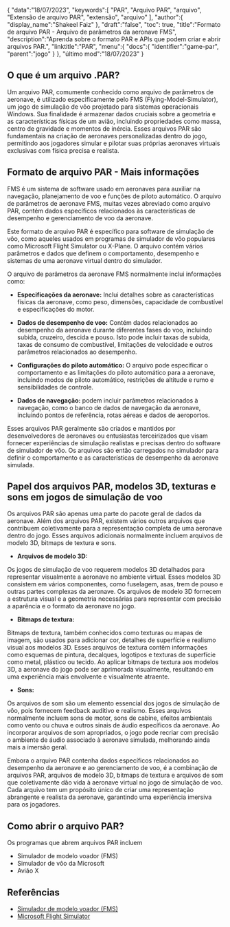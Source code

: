 {
"data":"18/07/2023",
   "keywords":[
"PAR",
"Arquivo PAR",
"arquivo",
"Extensão de arquivo PAR",
"extensão",
"arquivo"
],
   "author":{
"display_name":"Shakeel Faiz"
},
"draft":"false",
"toc": true,
"title":"Formato de arquivo PAR - Arquivo de parâmetros da aeronave FMS",
   "description":"Aprenda sobre o formato PAR e APIs que podem criar e abrir arquivos PAR.",
"linktitle":"PAR",
   "menu":{
      "docs":{
         "identifier":"game-par",
"parent":"jogo"
}
},
"último mod":"18/07/2023"
}

## O que é um arquivo .PAR?

Um arquivo PAR, comumente conhecido como arquivo de parâmetros de aeronave, é utilizado especificamente pelo FMS (Flying-Model-Simulator), um jogo de simulação de vôo projetado para sistemas operacionais Windows. Sua finalidade é armazenar dados cruciais sobre a geometria e as características físicas de um avião, incluindo propriedades como massa, centro de gravidade e momentos de inércia. Esses arquivos PAR são fundamentais na criação de aeronaves personalizadas dentro do jogo, permitindo aos jogadores simular e pilotar suas próprias aeronaves virtuais exclusivas com física precisa e realista.

## Formato de arquivo PAR - Mais informações

FMS é um sistema de software usado em aeronaves para auxiliar na navegação, planejamento de voo e funções de piloto automático. O arquivo de parâmetros de aeronave FMS, muitas vezes abreviado como arquivo PAR, contém dados específicos relacionados às características de desempenho e gerenciamento de voo da aeronave.

Este formato de arquivo PAR é específico para software de simulação de vôo, como aqueles usados em programas de simulador de vôo populares como Microsoft Flight Simulator ou X-Plane. O arquivo contém vários parâmetros e dados que definem o comportamento, desempenho e sistemas de uma aeronave virtual dentro do simulador.

O arquivo de parâmetros da aeronave FMS normalmente inclui informações como:

- **Especificações da aeronave:** Inclui detalhes sobre as características físicas da aeronave, como peso, dimensões, capacidade de combustível e especificações do motor.

- **Dados de desempenho de voo:** Contém dados relacionados ao desempenho da aeronave durante diferentes fases do voo, incluindo subida, cruzeiro, descida e pouso. Isto pode incluir taxas de subida, taxas de consumo de combustível, limitações de velocidade e outros parâmetros relacionados ao desempenho.

- **Configurações do piloto automático:** O arquivo pode especificar o comportamento e as limitações do piloto automático para a aeronave, incluindo modos de piloto automático, restrições de altitude e rumo e sensibilidades de controle.

- **Dados de navegação:** podem incluir parâmetros relacionados à navegação, como o banco de dados de navegação da aeronave, incluindo pontos de referência, rotas aéreas e dados de aeroportos.

Esses arquivos PAR geralmente são criados e mantidos por desenvolvedores de aeronaves ou entusiastas terceirizados que visam fornecer experiências de simulação realistas e precisas dentro do software de simulador de vôo. Os arquivos são então carregados no simulador para definir o comportamento e as características de desempenho da aeronave simulada.

## Papel dos arquivos PAR, modelos 3D, texturas e sons em jogos de simulação de voo

Os arquivos PAR são apenas uma parte do pacote geral de dados da aeronave. Além dos arquivos PAR, existem vários outros arquivos que contribuem coletivamente para a representação completa de uma aeronave dentro do jogo. Esses arquivos adicionais normalmente incluem arquivos de modelo 3D, bitmaps de textura e sons.

- **Arquivos de modelo 3D:**

Os jogos de simulação de voo requerem modelos 3D detalhados para representar visualmente a aeronave no ambiente virtual. Esses modelos 3D consistem em vários componentes, como fuselagem, asas, trem de pouso e outras partes complexas da aeronave. Os arquivos de modelo 3D fornecem a estrutura visual e a geometria necessárias para representar com precisão a aparência e o formato da aeronave no jogo.

- **Bitmaps de textura:**

Bitmaps de textura, também conhecidos como texturas ou mapas de imagem, são usados para adicionar cor, detalhes de superfície e realismo visual aos modelos 3D. Esses arquivos de textura contêm informações como esquemas de pintura, decalques, logotipos e texturas de superfície como metal, plástico ou tecido. Ao aplicar bitmaps de textura aos modelos 3D, a aeronave do jogo pode ser aprimorada visualmente, resultando em uma experiência mais envolvente e visualmente atraente.

- **Sons:**

Os arquivos de som são um elemento essencial dos jogos de simulação de vôo, pois fornecem feedback auditivo e realismo. Esses arquivos normalmente incluem sons de motor, sons de cabine, efeitos ambientais como vento ou chuva e outros sinais de áudio específicos da aeronave. Ao incorporar arquivos de som apropriados, o jogo pode recriar com precisão o ambiente de áudio associado à aeronave simulada, melhorando ainda mais a imersão geral.

Embora o arquivo PAR contenha dados específicos relacionados ao desempenho da aeronave e ao gerenciamento de voo, é a combinação de arquivos PAR, arquivos de modelo 3D, bitmaps de textura e arquivos de som que coletivamente dão vida à aeronave virtual no jogo de simulação de voo. Cada arquivo tem um propósito único de criar uma representação abrangente e realista da aeronave, garantindo uma experiência imersiva para os jogadores.

## Como abrir o arquivo PAR?

Os programas que abrem arquivos PAR incluem

- Simulador de modelo voador (FMS)
- Simulador de vôo da Microsoft
- Avião X

## Referências
* [Simulador de modelo voador (FMS)](https://modelsimulator.com/)
* [Microsoft Flight Simulator](https://en.wikipedia.org/wiki/Microsoft_Flight_Simulator)



